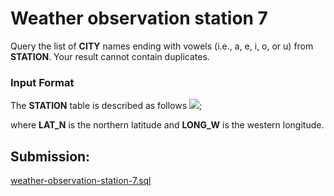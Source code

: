 # Weather observation station 7

Query the list of **CITY** names ending with vowels (i.e., a, e, i, o, or u) from **STATION**. Your result cannot contain duplicates.

### Input Format

The **STATION** table is described as follows
![](https://s3.amazonaws.com/hr-challenge-images/9336/1449345840-5f0a551030-Station.jpg);

where **LAT_N** is the northern latitude and **LONG_W** is the western longitude.


## Submission:

[weather-observation-station-7.sql](https://github.com/danipishinin/HackerRank/blob/main/sql/weather-observation-station-7.sql)
